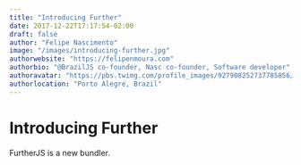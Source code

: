 ```yaml
---
title: "Introducing Further"
date: 2017-12-22T17:17:54-02:00
draft: false
author: "Felipe Nascimento"
image: "/images/introducing-further.jpg"
authorwebsite: "https://felipenmoura.com"
authorbio: "@BrazilJS co-founder, Nasc co-founder, Software developer"
authoravatar: "https://pbs.twimg.com/profile_images/927908252737785856/gc63_VcN_400x400.jpg"
authorlocation: "Porto Alegre, Brazil"
---
```


# Introducing Further

FurtherJS is a new bundler.  
